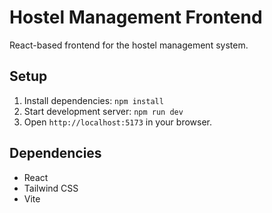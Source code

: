 # Hostel Management Frontend

React-based frontend for the hostel management system.

## Setup
1. Install dependencies: `npm install`
2. Start development server: `npm run dev`
3. Open `http://localhost:5173` in your browser.

## Dependencies
- React
- Tailwind CSS
- Vite